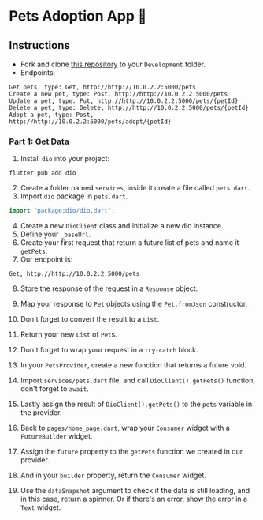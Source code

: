 # Pets Adoption App 🦄

## Instructions

- Fork and clone [this repository](https://github.com/JoinCODED/Task-Flutter-CRUD-AdoptApp) to your `Development` folder.
- Endpoints:

```
Get pets, type: Get, http://http://10.0.2.2:5000/pets
Create a new pet, type: Post, http://http://10.0.2.2:5000/pets
Update a pet, type: Put, http://http://10.0.2.2:5000/pets/{petId}
Delete a pet, type: Delete, http://http://10.0.2.2:5000/pets/{petId}
Adopt a pet, type: Post, http://http://10.0.2.2:5000/pets/adopt/{petId}
```

### Part 1: Get Data

1. Install `dio` into your project:

```shell
flutter pub add dio
```

2. Create a folder named `services`, inside it create a file called `pets.dart`.
3. Import `dio` package in `pets.dart`.

```dart
import "package:dio/dio.dart";
```

4. Create a new `DioClient` class and initialize a new dio instance.
5. Define your `_baseUrl`.
6. Create your first request that return a future list of pets and name it `getPets`.
7. Our endpoint is:

```
Get, http://http://10.0.2.2:5000/pets
```

8. Store the response of the request in a `Response` object.
9. Map your response to `Pet` objects using the `Pet.fromJson` constructor.
10. Don't forget to convert the result to a `List`.
11. Return your new `List` of `Pet`s.
12. Don't forget to wrap your request in a `try-catch` block.

13. In your `PetsProvider`, create a new function that returns a future void.
14. Import `services/pets.dart` file, and call `DioClient().getPets()` function, don't forget to `await`.
15. Lastly assign the result of `DioClient().getPets()` to the `pets` variable in the provider.

16. Back to `pages/home_page.dart`, wrap your `Consumer` widget with a `FutureBuilder` widget.
17. Assign the `future` property to the `getPets` function we created in our provider.
18. And in your `builder` property, return the `Consumer` widget.
19. Use the `dataSnapshot` argument to check if the data is still loading, and in this case, return a spinner. Or if there's an error, show the error in a `Text` widget.
